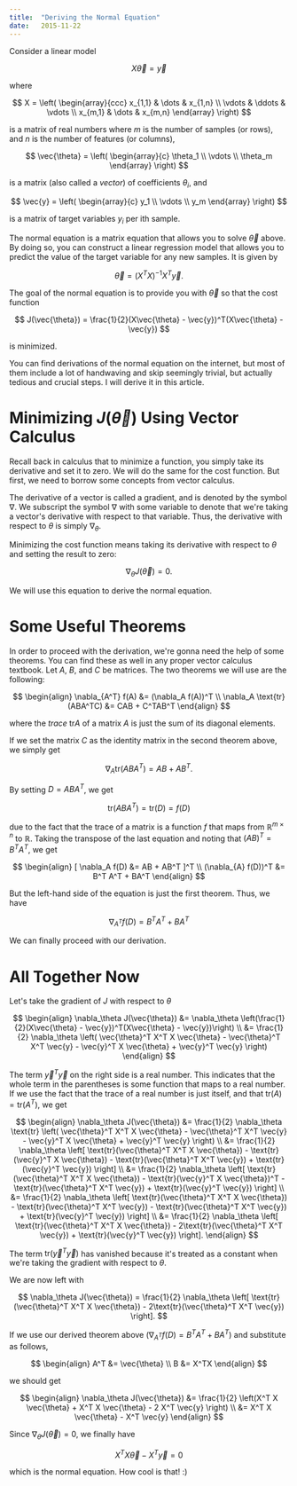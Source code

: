 ```yaml
---
title:  "Deriving the Normal Equation"
date:   2015-11-22
---
```


Consider a linear model

$$
X\vec{\theta} = \vec{y}
$$

where

$$
X = \left( \begin{array}{ccc}
x_{1,1} & \dots & x_{1,n} \\
\vdots & \ddots & \vdots \\
x_{m,1} & \dots & x_{m,n} \end{array} \right)
$$

is a matrix of real numbers where $m$ is the number of samples (or rows), and $n$ is the number of features (or columns),

$$
\vec{\theta} = \left( \begin{array}{c}
\theta_1 \\
\vdots \\
\theta_m
\end{array} \right)
$$

is a matrix (also called a _vector_) of coefficients $\theta_i$, and

$$
\vec{y} = \left( \begin{array}{c}
y_1 \\
\vdots \\
y_m
\end{array} \right)
$$

is a matrix of target variables $y_i$ per ith sample.

The normal equation is a matrix equation that allows you to solve $\vec{\theta}$ above. By doing so, you can construct a linear regression model that allows you to predict the value of the target variable for any new samples. It is given by

$$
\vec{\theta} = (X^T X)^{-1} X^T \vec{y}.
$$

The goal of the normal equation is to provide you with $\vec{\theta}$ so that the cost function

$$
J(\vec{\theta}) = \frac{1}{2}(X\vec{\theta} - \vec{y})^T(X\vec{\theta} - \vec{y})
$$

is minimized.

You can find derivations of the normal equation on the internet, but most of them include a lot of handwaving and skip seemingly trivial, but actually tedious and crucial steps. I will derive it in this article.

# Minimizing $J(\vec{\theta})$ Using Vector Calculus

Recall back in calculus that to minimize a function, you simply take its derivative and set it to zero. We will do the same for the cost function. But first, we need to borrow some concepts from vector calculus.

The derivative of a vector is called a gradient, and is denoted by the symbol $\nabla$. We subscript the symbol $\nabla$ with some variable to denote that we're taking a vector's derivative with respect to that variable. Thus, the derivative with respect to $\theta$ is simply $\nabla_\theta$.

Minimizing the cost function means taking its derivative with respect to $\theta$ and setting the result to zero:

$$
\nabla_\theta J(\vec{\theta}) = 0.
$$

We will use this equation to derive the normal equation.

# Some Useful Theorems

In order to proceed with the derivation, we're gonna need the help of some theorems. You can find these as well in any proper vector calculus textbook. Let $A$, $B$, and $C$ be matrices. The two theorems we will use are the following:

$$
\begin{align}
\nabla_{A^T} f(A) &= (\nabla_A f(A))^T \\
\nabla_A \text{tr}(ABA^TC) &= CAB + C^TAB^T
\end{align}
$$

where the _trace_ $\text{tr}A$ of a matrix $A$ is just the sum of its diagonal elements.

If we set the matrix $C$ as the identity matrix in the second theorem above, we simply get

$$
\nabla_A \text{tr}(ABA^T) = AB + AB^T.
$$

By setting $D = ABA^T$, we get

$$
\text{tr}(ABA^T) = \text{tr}(D) = f(D)
$$

due to the fact that the trace of a matrix is a function $f$ that maps from $\mathbb{R}^{m \times n}$ to $\mathbb{R}$. Taking the transpose of the last equation and noting that $(AB)^T = B^T A^T$, we get

$$
\begin{align}
[ \nabla_A f(D) &= AB + AB^T ]^T \\
(\nabla_{A} f(D))^T &= B^T A^T + BA^T
\end{align}
$$

But the left-hand side of the equation is just the first theorem. Thus, we have

$$
\nabla_{A^T} f(D) = B^T A^T + BA^T
$$

We can finally proceed with our derivation.

# All Together Now

Let's take the gradient of $J$ with respect to $\theta$

$$
\begin{align}
\nabla_\theta J(\vec{\theta}) &= \nabla_\theta \left(\frac{1}{2}(X\vec{\theta} - \vec{y})^T(X\vec{\theta} - \vec{y})\right) \\
&= \frac{1}{2} \nabla_\theta \left( \vec{\theta}^T X^T X \vec{\theta} - \vec{\theta}^T X^T \vec{y} - \vec{y}^T X \vec{\theta} + \vec{y}^T \vec{y} \right)
\end{align}
$$

The term $\vec{y}^T \vec{y}$ on the right side is a real number. This indicates that the whole term in the parentheses is some function that maps to a real number. If we use the fact that the trace of a real number is just itself, and that $\text{tr}(A) = \text{tr}(A^T)$, we get

$$
\begin{align}
\nabla_\theta J(\vec{\theta}) &= \frac{1}{2} \nabla_\theta \text{tr} \left( \vec{\theta}^T X^T X \vec{\theta} - \vec{\theta}^T X^T \vec{y} - \vec{y}^T X \vec{\theta} + \vec{y}^T \vec{y} \right) \\
&= \frac{1}{2} \nabla_\theta \left[ \text{tr}(\vec{\theta}^T X^T X \vec{\theta}) - \text{tr}(\vec{y}^T X \vec{\theta}) - \text{tr}(\vec{\theta}^T X^T \vec{y}) + \text{tr}(\vec{y}^T \vec{y}) \right] \\
&= \frac{1}{2} \nabla_\theta \left[ \text{tr}(\vec{\theta}^T X^T X \vec{\theta}) - \text{tr}(\vec{y}^T X \vec{\theta})^T - \text{tr}(\vec{\theta}^T X^T \vec{y}) + \text{tr}(\vec{y}^T \vec{y}) \right] \\
&= \frac{1}{2} \nabla_\theta \left[ \text{tr}(\vec{\theta}^T X^T X \vec{\theta}) - \text{tr}(\vec{\theta}^T X^T \vec{y}) - \text{tr}(\vec{\theta}^T X^T \vec{y}) + \text{tr}(\vec{y}^T \vec{y}) \right] \\
&= \frac{1}{2} \nabla_\theta \left[ \text{tr}(\vec{\theta}^T X^T X \vec{\theta}) - 2\text{tr}(\vec{\theta}^T X^T \vec{y}) + \text{tr}(\vec{y}^T \vec{y}) \right].
\end{align}
$$

The term $\text{tr}(\vec{y}^T \vec{y})$ has vanished because it's treated as a constant when we're taking the gradient with respect to $\theta$.

We are now left with

$$
\nabla_\theta J(\vec{\theta}) = \frac{1}{2} \nabla_\theta \left[ \text{tr}(\vec{\theta}^T X^T X \vec{\theta}) - 2\text{tr}(\vec{\theta}^T X^T \vec{y}) \right].
$$

If we use our derived theorem above ($\nabla_{A^T} f(D) = B^T A^T + BA^T$) and substitute as follows,

$$
\begin{align}
A^T &= \vec{\theta} \\
B &= X^TX
\end{align}
$$

we should get

$$
\begin{align}
\nabla_\theta J(\vec{\theta}) &= \frac{1}{2} \left(X^T X \vec{\theta} + X^T X \vec{\theta} - 2 X^T \vec{y} \right) \\
&= X^T X \vec{\theta} - X^T \vec{y}
\end{align}
$$

Since $\nabla_\theta J(\vec{\theta}) = 0$, we finally have

$$
X^T X \vec{\theta} - X^T \vec{y} = 0
$$

which is the normal equation. How cool is that! :)




